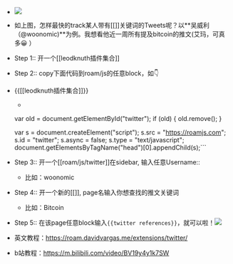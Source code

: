 - ![](https://firebasestorage.googleapis.com/v0/b/firescript-577a2.appspot.com/o/imgs%2Fapp%2FRoamCN%2F53Sv0nbZO-.png?alt=media&token=5917d532-2325-4d7b-b97b-d7288b4d1bd5)
- 如上图，怎样最快的track某人带有[[]]关键词的Tweets呢？以**吴威利（@woonomic)**为例。我想看他近一周所有提及bitcoin的推文(艾玛，可真多😀 ）
- Step 1:: 开一个[[leodknuth插件集合]]
- Step 2:: copy下面代码到roam/js的任意block，如👇 
- {{[[leodknuth插件集合]]}}
    - ```javascript
  var old = document.getElementById("twitter");
  if (old) {
    old.remove();
  }

  var s = document.createElement("script");
  s.src = "https://roamjs.com";
  s.id = "twitter";
  s.async = false;
  s.type = "text/javascript";
  document.getElementsByTagName("head")[0].appendChild(s);```
- Step 3:: 开一个[[roam/js/twitter]]在sidebar, 输入任意Username::
    - 比如：woonomic
- Step 4:: 开一个新的[[]], page名输入你想查找的推文关键词
    - 比如：Bitcoin
- Step 5:: 在该page任意block输入`{{twitter references}}`，就可以啦！![](https://firebasestorage.googleapis.com/v0/b/firescript-577a2.appspot.com/o/imgs%2Fapp%2FRoamCN%2FCEluJPq3pU.png?alt=media&token=5b55dc9f-b500-4edf-bcaa-02605ba2bb40)
- 英文教程：https://roam.davidvargas.me/extensions/twitter/
- b站教程：https://m.bilibili.com/video/BV19y4y1k7SW
